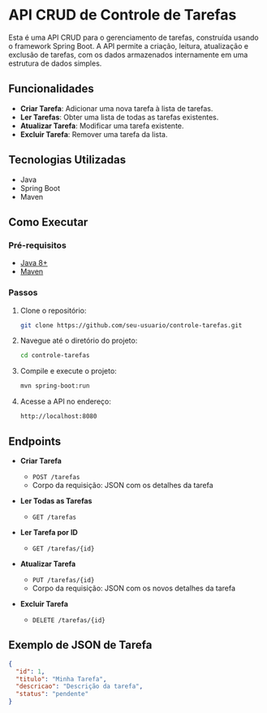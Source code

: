 # API CRUD de Controle de Tarefas

Esta é uma API CRUD para o gerenciamento de tarefas, construída usando o framework Spring Boot. A API permite a criação, leitura, atualização e exclusão de tarefas, com os dados armazenados internamente em uma estrutura de dados simples.

## Funcionalidades

- **Criar Tarefa**: Adicionar uma nova tarefa à lista de tarefas.
- **Ler Tarefas**: Obter uma lista de todas as tarefas existentes.
- **Atualizar Tarefa**: Modificar uma tarefa existente.
- **Excluir Tarefa**: Remover uma tarefa da lista.

## Tecnologias Utilizadas

- Java
- Spring Boot
- Maven

## Como Executar

### Pré-requisitos

- [Java 8+](https://www.oracle.com/java/technologies/javase-downloads.html)
- [Maven](https://maven.apache.org/download.cgi)

### Passos

1. Clone o repositório:

    ```sh
    git clone https://github.com/seu-usuario/controle-tarefas.git
    ```

2. Navegue até o diretório do projeto:

    ```sh
    cd controle-tarefas
    ```

3. Compile e execute o projeto:

    ```sh
    mvn spring-boot:run
    ```

4. Acesse a API no endereço:

    ```
    http://localhost:8080
    ```

## Endpoints

- **Criar Tarefa**
  - `POST /tarefas`
  - Corpo da requisição: JSON com os detalhes da tarefa

- **Ler Todas as Tarefas**
  - `GET /tarefas`

- **Ler Tarefa por ID**
  - `GET /tarefas/{id}`

- **Atualizar Tarefa**
  - `PUT /tarefas/{id}`
  - Corpo da requisição: JSON com os novos detalhes da tarefa

- **Excluir Tarefa**
  - `DELETE /tarefas/{id}`

## Exemplo de JSON de Tarefa

```json
{
  "id": 1,
  "titulo": "Minha Tarefa",
  "descricao": "Descrição da tarefa",
  "status": "pendente"
}
